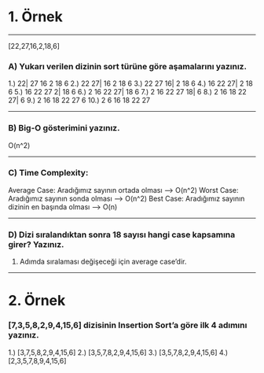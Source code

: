 # 1. Örnek

--------------------------------------

[22,27,16,2,18,6]

### A) Yukarı verilen dizinin sort türüne göre aşamalarını yazınız.



1.) 22| 27 16 2 18 6 
2.) 22 27| 16 2 18 6 
3.) 22 27 16| 2 18 6
4.) 16 22 27| 2 18 6
5.) 16 22 27 2| 18 6
6.) 2 16 22 27| 18 6
7.) 2 16 22 27 18| 6
8.) 2 16 18 22 27| 6
9.) 2 16 18 22 27 6
10.) 2 6 16 18 22 27

--------------------------------------

### B) Big-O gösterimini yazınız.


O(n^2)

--------------------------------------

### C) Time Complexity:


Average Case: Aradığımız sayının ortada olması --> O(n^2)
Worst Case: Aradığımız sayının sonda olması --> O(n^2)
Best Case: Aradığımız sayının dizinin en başında olması --> O(n)

--------------------------------------

### D) Dizi sıralandıktan sonra 18 sayısı hangi case kapsamına girer? Yazınız.


1. Adımda sıralaması değişeceği için average case’dir.
 
 --------------------------------------
 
# 2. Örnek 
 
 
### [7,3,5,8,2,9,4,15,6] dizisinin Insertion Sort’a göre ilk 4 adımını yazınız.


1.) [3,7,5,8,2,9,4,15,6]
2.) [3,5,7,8,2,9,4,15,6]
3.) [3,5,7,8,2,9,4,15,6]
4.) [2,3,5,7,8,9,4,15,6]
